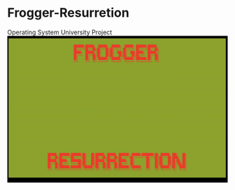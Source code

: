# Frogger-Resurretion
Operating System University Project
![Gameplay demo](FROGGER_RESURRECTION.gif)
